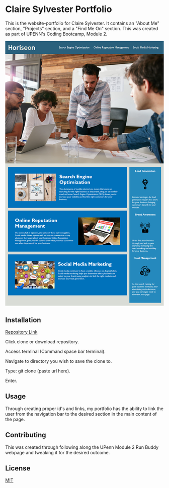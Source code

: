 # Claire Sylvester Portfolio

This is the website-portfolio for Claire Sylvester. It contains an "About Me" section, "Projects" section, and a "Find Me On" section. This was created as part of UPENN's Coding Bootcamp, Module 2. 

![horiseon homepage](./assets/images/horiseon-homepage.jpg)

## Installation

[Repository Link](https://github.com/CFsylvester/clairesylvester.github.io)

Click clone or download repository. 

Access terminal (Command space bar terminal).  

Navigate to directory you wish to save the clone to.  

Type: git clone (paste url here).  

Enter.  


## Usage
Through creating proper id's and links,  my portfolio has the ability to link the user from the navigation bar to the desired section in the main content of the page. 


## Contributing
This was created through following along the UPenn Module 2 Run Buddy webpage and tweaking it for the desired outcome.  

## License
[MIT](https://choosealicense.com/licenses/mit/)

